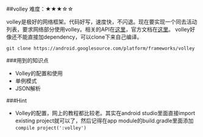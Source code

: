 ##volley
难度：★★★☆☆

volley是极好的网络框架。代码好写，速度快，不闪退。现在要实现一个同去活动列表，要求网络部分使用volley。相关的API在[这里](android-stuff/interview/old/api.md)，官方文档在[这里](https://developer.android.com/training/volley/index.html)。
volley好像还不能直接加dependency，可以clone下来自己编译。

```
git clone https://android.googlesource.com/platform/frameworks/volley
```

###用到的知识点

* Volley的配置和使用
* 单例模式
* JSON解析

###Hint

* Volley的配置，网上的教程都比较老。其实在android studio里面直接import existing project就可以了，然后记得在app module的build.gradle里面添加```compile project(':volley')```
